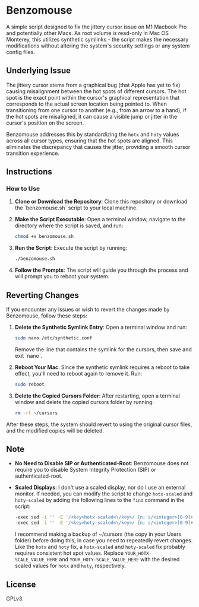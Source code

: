 # Benzomouse
A simple script designed to fix the jittery cursor issue on M1 Macbook Pro and potentially other Macs. As root volume is read-only in Mac OS Monterey, this utilizes synthetic symlinks - the script makes the necessary modifications without altering the system's security settings or any system config files.

## Underlying Issue

The jittery cursor stems from a graphical bug (that Apple has yet to fix) causing misalignment between the hot spots of different cursors. The hot spot is the exact point within the cursor's graphical representation that corresponds to the actual screen location being pointed to. When transitioning from one cursor to another (e.g., from an arrow to a hand), if the hot spots are misaligned, it can cause a visible jump or jitter in the cursor's position on the screen.

Benzomouse addresses this by standardizing the `hotx` and `hoty` values across all cursor types, ensuring that the hot spots are aligned. This eliminates the discrepancy that causes the jitter, providing a smooth cursor transition experience.

## Instructions

### How to Use

1. **Clone or Download the Repository**: Clone this repository or download the \`benzomouse.sh\` script to your local machine.
   
2. **Make the Script Executable**: Open a terminal window, navigate to the directory where the script is saved, and run:
   ```bash
   chmod +x benzomouse.sh
   ```
3. **Run the Script**: Execute the script by running:
   ```bash
   ./benzomouse.sh
   ```
4. **Follow the Prompts**: The script will guide you through the process and will prompt you to reboot your system.

## Reverting Changes

If you encounter any issues or wish to revert the changes made by Benzomouse, follow these steps:

1. **Delete the Synthetic Symlink Entry**:
   Open a terminal window and run:
   ```bash
   sudo nano /etc/synthetic.conf
   ```
   Remove the line that contains the symlink for the cursors, then save and exit \`nano`.

2. **Reboot Your Mac**:
   Since the synthetic symlink requires a reboot to take effect, you'll need to reboot again to remove it. Run:
   ```bash
   sudo reboot
   ```

3. **Delete the Copied Cursors Folder**:
   After restarting, open a terminal window and delete the copied cursors folder by running:
   ```bash
   rm -rf ~/cursors
   ```

After these steps, the system should revert to using the original cursor files, and the modified copies will be deleted.

## Note

- **No Need to Disable SIP or Authenticated-Root**: Benzomouse does not require you to disable System Integrity Protection (SIP) or authenticated-root.
- **Scaled Displays**: I don't use a scaled display, nor do I use an external monitor. If needed, you can modify the script to change `hotx-scaled` and `hoty-scaled` by adding the following lines to the `find` command in the script:

   ```bash
   -exec sed -i '' -E '/<key>hotx-scaled<\/key>/ {n; s/<integer>[0-9]+<\/integer>/<integer>YOUR_HOTX-SCALE_VALUE_HERE<\/integer>/;}' {} \
   -exec sed -i '' -E '/<key>hoty-scaled<\/key>/ {n; s/<integer>[0-9]+<\/integer>/<integer>YOUR_HOTY-SCALE_VALUE_HERE<\/integer>/;}' {} \
   ```

   I recommend making a backup of ~/cursors (the copy in your Users folder) before doing this, in case you need to repeatedly revert changes.
   Like the `hotx` and `hoty` fix, a `hotx-scaled` and `hoty-scaled` fix probably requires consistent hot spot values.
   Replace `YOUR_HOTX-SCALE_VALUE_HERE` and `YOUR_HOTY-SCALE_VALUE_HERE` with the desired scaled values for `hotx` and `hoty`, respectively. 

## License

GPLv3.
